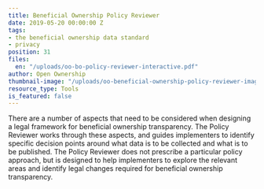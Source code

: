 ```yaml
---
title: Beneficial Ownership Policy Reviewer
date: 2019-05-20 00:00:00 Z
tags:
- the beneficial ownership data standard
- privacy
position: 31
files:
  en: "/uploads/oo-bo-policy-reviewer-interactive.pdf"
author: Open Ownership
thumbnail-image: "/uploads/oo-beneficial-ownership-policy-reviewer-image.JPG"
resource_type: Tools
is_featured: false
---
```


There are a number of aspects that need to be considered when designing a legal framework for beneficial ownership transparency. The Policy Reviewer works through these aspects, and guides implementers to identify specific decision points around what data is to be collected and what is to be published. The Policy Reviewer does not prescribe a particular policy approach, but is designed to help implementers to explore the relevant areas and identify legal changes required for beneficial ownership transparency.
